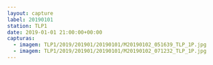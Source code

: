 ```yaml
---
layout: capture
label: 20190101
station: TLP1
date: 2019-01-01 21:00:00+00:00
capturas:
  - imagem: TLP1/2019/201901/20190101/M20190102_051639_TLP_1P.jpg
  - imagem: TLP1/2019/201901/20190101/M20190102_071232_TLP_1P.jpg
---
```

